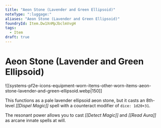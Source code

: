 ```yaml
---
title: "Aeon Stone (Lavender and Green Ellipsoid)"
noteType: ":luggage:"
aliases: "Aeon Stone (Lavender and Green Ellipsoid)"
foundryId: Item.Dw1XnMpJbclmVvgH
tags:
  - Item
draft: true
---
```


# Aeon Stone (Lavender and Green Ellipsoid)
![[systems-pf2e-icons-equipment-worn-items-other-worn-items-aeon-stone-lavender-and-green-ellipsoid.webp|150]]

This functions as a pale lavender ellipsoid aeon stone, but it casts an 8th-level _[[Dispel Magic]]_ spell with a counteract modifier of `dice: 1d20+31`.

The resonant power allows you to cast _[[Detect Magic]]_ and _[[Read Aura]]_ as arcane innate spells at will.
